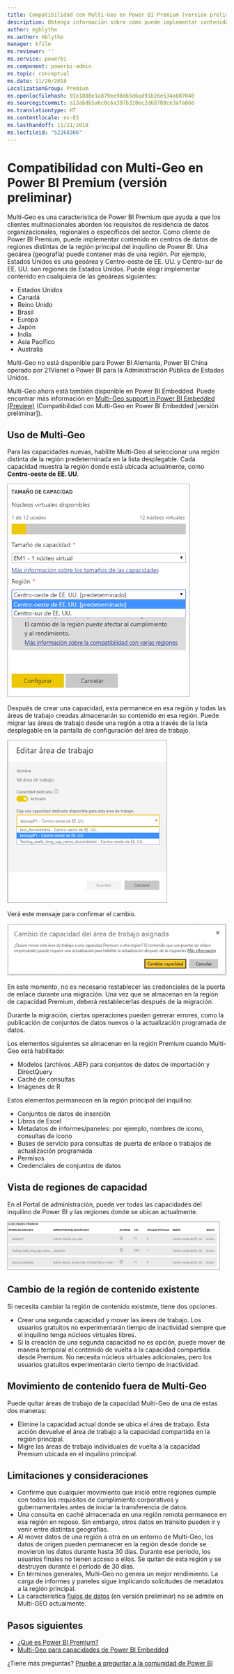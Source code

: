 ```yaml
---
title: Compatibilidad con Multi-Geo en Power BI Premium (versión preliminar)
description: Obtenga información sobre cómo puede implementar contenido en centros de datos de regiones distintas de la región principal del inquilino de Power BI.
author: mgblythe
ms.author: mblythe
manager: kfile
ms.reviewer: ''
ms.service: powerbi
ms.component: powerbi-admin
ms.topic: conceptual
ms.date: 11/20/2018
LocalizationGroup: Premium
ms.openlocfilehash: 91e1880e1a879ee98d65d6ad91b26e534e807040
ms.sourcegitcommit: a13abdb5a6c0c6a397b328ec2d68788ce3afa866
ms.translationtype: HT
ms.contentlocale: es-ES
ms.lasthandoff: 11/21/2018
ms.locfileid: "52268306"
---
```

# <a name="multi-geo-support-for-power-bi-premium-preview"></a>Compatibilidad con Multi-Geo en Power BI Premium (versión preliminar)

Multi-Geo es una característica de Power BI Premium que ayuda a que los clientes multinacionales aborden los requisitos de residencia de datos organizacionales, regionales o específicos del sector. Como cliente de Power BI Premium, puede implementar contenido en centros de datos de regiones distintas de la región principal del inquilino de Power BI. Una geoárea (geografía) puede contener más de una región. Por ejemplo, Estados Unidos es una geoárea y Centro-oeste de EE. UU. y Centro-sur de EE. UU. son regiones de Estados Unidos. Puede elegir implementar contenido en cualquiera de las geoáreas siguientes:

- Estados Unidos
- Canadá
- Reino Unido
- Brasil
- Europa
- Japón
- India
- Asia Pacífico
- Australia

Multi-Geo no está disponible para Power BI Alemania, Power BI China operado por 21Vianet o Power BI para la Administración Pública de Estados Unidos.

Multi-Geo ahora está también disponible en Power BI Embedded. Puede encontrar más información en [Multi-Geo support in Power BI Embedded (Preview)](developer/embedded-multi-geo.md) (Compatibilidad con Multi-Geo en Power BI Embedded [versión preliminar]).

## <a name="using-multi-geo"></a>Uso de Multi-Geo

Para las capacidades nuevas, habilite Multi-Geo al seleccionar una región distinta de la región predeterminada en la lista desplegable.  Cada capacidad muestra la región donde está ubicada actualmente, como **Centro-oeste de EE. UU**.

![Tamaño de capacidad: seleccione una región. Multi-Geo de Power BI](media/service-admin-premium-multi-geo/power-bi-multi-geo-capacity-size.png)

Después de crear una capacidad, esta permanece en esa región y todas las áreas de trabajo creadas almacenarán su contenido en esa región. Puede migrar las áreas de trabajo desde una región a otra a través de la lista desplegable en la pantalla de configuración del área de trabajo.

![Edición del área de trabajo: elija una capacidad disponible. Multi-Geo de Power BI](media/service-admin-premium-multi-geo/power-bi-multi-geo-edit-workspace.png)

Verá este mensaje para confirmar el cambio.

![Confirmación del cambio del área de trabajo asignada](media/service-admin-premium-multi-geo/power-bi-multi-geo-change-assigned-workspace-capacity.png)

En este momento, no es necesario restablecer las credenciales de la puerta de enlace durante una migración.  Una vez que se almacenan en la región de capacidad Premium, deberá restablecerlas después de la migración.

Durante la migración, ciertas operaciones pueden generar errores, como la publicación de conjuntos de datos nuevos o la actualización programada de datos.  

Los elementos siguientes se almacenan en la región Premium cuando Multi-Geo está habilitado:

- Modelos (archivos .ABF) para conjuntos de datos de importación y DirectQuery
- Caché de consultas
- Imágenes de R

Estos elementos permanecen en la región principal del inquilino:

- Conjuntos de datos de inserción
- Libros de Excel
- Metadatos de informes/paneles: por ejemplo, nombres de icono, consultas de icono
- Buses de servicio para consultas de puerta de enlace o trabajos de actualización programada
- Permisos
- Credenciales de conjuntos de datos

## <a name="view-capacity-regions"></a>Vista de regiones de capacidad

En el Portal de administración, puede ver todas las capacidades del inquilino de Power BI y las regiones donde se ubican actualmente.

![Vista de capacidades Premium](media/service-admin-premium-multi-geo/power-bi-multi-geo-premium-capacities.png) 

## <a name="change-the-region-for-existing-content"></a>Cambio de la región de contenido existente

Si necesita cambiar la región de contenido existente, tiene dos opciones.

- Crear una segunda capacidad y mover las áreas de trabajo. Los usuarios gratuitos no experimentarán tiempo de inactividad siempre que el inquilino tenga núcleos virtuales libres.
- Si la creación de una segunda capacidad no es opción, puede mover de manera temporal el contenido de vuelta a la capacidad compartida desde Premium. No necesita núcleos virtuales adicionales, pero los usuarios gratuitos experimentarán cierto tiempo de inactividad.

## <a name="move-content-out-of-multi-geo"></a>Movimiento de contenido fuera de Multi-Geo  

Puede quitar áreas de trabajo de la capacidad Multi-Geo de una de estas dos maneras:

- Elimine la capacidad actual donde se ubica el área de trabajo.  Esta acción devuelve el área de trabajo a la capacidad compartida en la región principal.
- Migre las áreas de trabajo individuales de vuelta a la capacidad Premium ubicada en el inquilino principal.

## <a name="limitations-and-considerations"></a>Limitaciones y consideraciones

- Confirme que cualquier movimiento que inició entre regiones cumple con todos los requisitos de cumplimiento corporativos y gubernamentales antes de iniciar la transferencia de datos.
- Una consulta en caché almacenada en una región remota permanece en esa región en reposo. Sin embargo, otros datos en tránsito pueden ir y venir entre distintas geografías.
- Al mover datos de una región a otra en un entorno de Multi-Geo, los datos de origen pueden permanecer en la región desde donde se movieron los datos durante hasta 30 días. Durante ese período, los usuarios finales no tienen acceso a ellos. Se quitan de esta región y se destruyen durante el período de 30 días.
- En términos generales, Multi-Geo no genera un mejor rendimiento. La carga de informes y paneles sigue implicando solicitudes de metadatos a la región principal.
- La característica [flujos de datos](service-dataflows-overview.md) (en versión preliminar) no se admite en Multi-GEO actualmente.

## <a name="next-steps"></a>Pasos siguientes

- [¿Qué es Power BI Premium?](service-premium.md)
- [Multi-Geo para capacidades de Power BI Embedded](developer/embedded-multi-geo.md)

¿Tiene más preguntas? [Pruebe a preguntar a la comunidad de Power BI](http://community.powerbi.com/)
